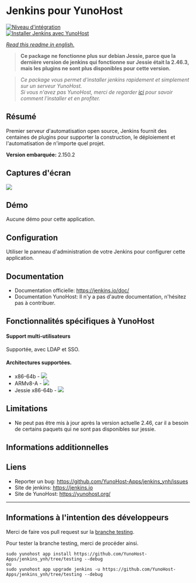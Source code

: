 # Jenkins pour YunoHost

[![Niveau d'intégration](https://dash.yunohost.org/integration/jenkins.svg)](https://dash.yunohost.org/appci/app/jenkins)  
[![Installer Jenkins avec YunoHost](https://install-app.yunohost.org/install-with-yunohost.png)](https://install-app.yunohost.org/?app=jenkins)

*[Read this readme in english.](./README.md)*

> **Ce package ne fonctionne plus sur debian Jessie, parce que la dernière version de jenkins qui fonctionne sur Jessie était la 2.46.3, mais les plugins ne sont plus disponibles pour cette version.**

> *Ce package vous permet d'installer jenkins rapidement et simplement sur un serveur YunoHost.  
Si vous n'avez pas YunoHost, merci de regarder [ici](https://yunohost.org/#/install_fr) pour savoir comment l'installer et en profiter.*

## Résumé
Premier serveur d'automatisation open source, Jenkins fournit des centaines de plugins pour supporter la construction, le déploiement et l'automatisation de n'importe quel projet.

**Version embarquée:** 2.150.2

## Captures d'écran

![](https://crudelis.fr/lutim/w8DlycXB.png)

## Démo

Aucune démo pour cette application.

## Configuration

Utiliser le panneau d'administration de votre Jenkins pour configurer cette application.

## Documentation

 * Documentation officielle: https://jenkins.io/doc/
 * Documentation YunoHost: Il n'y a pas d'autre documentation, n'hésitez pas à contribuer.

## Fonctionnalités spécifiques à YunoHost

#### Support multi-utilisateurs

Supportée, avec LDAP et SSO.

#### Architectures supportées.

* x86-64b - [![](https://ci-apps.yunohost.org/ci/logs/jenkins%20%28Community%29.svg)](https://ci-apps.yunohost.org/ci/apps/jenkins/)
* ARMv8-A - [![](https://ci-apps-arm.yunohost.org/ci/logs/jenkins%20%28Community%29.svg)](https://ci-apps-arm.yunohost.org/ci/apps/jenkins/)
* Jessie x86-64b - [![](https://ci-stretch.nohost.me/ci/logs/jenkins%20%28Community%29.svg)](https://ci-stretch.nohost.me/ci/apps/jenkins/)

## Limitations

* Ne peut pas être mis à jour après la version actuelle 2.46, car il a besoin de certains paquets qui ne sont pas disponibles sur jessie.

## Informations additionnelles

## Liens

 * Reporter un bug: https://github.com/YunoHost-Apps/jenkins_ynh/issues
 * Site de jenkins: https://jenkins.io
 * Site de YunoHost: https://yunohost.org/

---

Informations à l'intention des développeurs
----------------

Merci de faire vos pull request sur la [branche testing](https://github.com/YunoHost-Apps/jenkins_ynh/tree/testing).

Pour tester la branche testing, merci de procéder ainsi.
```
sudo yunohost app install https://github.com/YunoHost-Apps/jenkins_ynh/tree/testing --debug
ou
sudo yunohost app upgrade jenkins -u https://github.com/YunoHost-Apps/jenkins_ynh/tree/testing --debug
```
